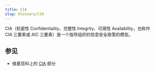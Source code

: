 ```yaml
---
title: CIA
slug: Glossary/CIA
---
```


CIA（机密性 Confidentiality、完整性 Integrity、可用性 Availability，也称作 CIA 三要素或 AIC 三要素）是一个指导组织的信息安全政策的模型。

## 参见

- 维基百科上的 [CIA](https://zh.wikipedia.org/wiki/信息安全#基本原理) 部分
